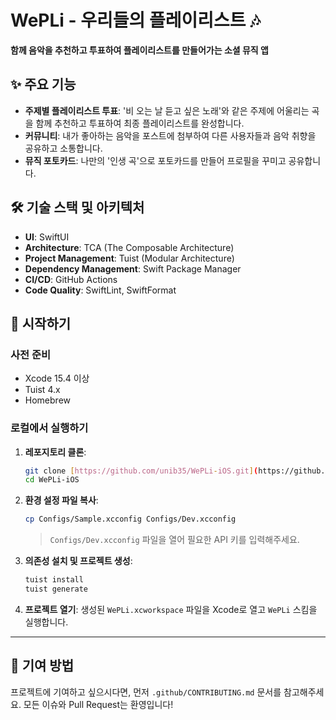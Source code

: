 # WePLi - 우리들의 플레이리스트 🎶

**함께 음악을 추천하고 투표하여 플레이리스트를 만들어가는 소셜 뮤직 앱**

## ✨ 주요 기능

-   **주제별 플레이리스트 투표**: '비 오는 날 듣고 싶은 노래'와 같은 주제에 어울리는 곡을 함께 추천하고 투표하여 최종 플레이리스트를 완성합니다.
-   **커뮤니티**: 내가 좋아하는 음악을 포스트에 첨부하여 다른 사용자들과 음악 취향을 공유하고 소통합니다.
-   **뮤직 포토카드**: 나만의 '인생 곡'으로 포토카드를 만들어 프로필을 꾸미고 공유합니다.

## 🛠️ 기술 스택 및 아키텍처

-   **UI**: SwiftUI
-   **Architecture**: TCA (The Composable Architecture)
-   **Project Management**: Tuist (Modular Architecture)
-   **Dependency Management**: Swift Package Manager
-   **CI/CD**: GitHub Actions
-   **Code Quality**: SwiftLint, SwiftFormat

## 🚀 시작하기

### 사전 준비

-   Xcode 15.4 이상
-   Tuist 4.x
-   Homebrew

### 로컬에서 실행하기

1.  **레포지토리 클론**:
    ```bash
    git clone [https://github.com/unib35/WePLi-iOS.git](https://github.com/unib35/WePLi-iOS.git)
    cd WePLi-iOS
    ```

2.  **환경 설정 파일 복사**:
    ```bash
    cp Configs/Sample.xcconfig Configs/Dev.xcconfig
    ```
    > `Configs/Dev.xcconfig` 파일을 열어 필요한 API 키를 입력해주세요.

3.  **의존성 설치 및 프로젝트 생성**:
    ```bash
    tuist install
    tuist generate
    ```

4.  **프로젝트 열기**:
    생성된 `WePLi.xcworkspace` 파일을 Xcode로 열고 `WePLi` 스킴을 실행합니다.

---

## 🤝 기여 방법

프로젝트에 기여하고 싶으시다면, 먼저 `.github/CONTRIBUTING.md` 문서를 참고해주세요. 모든 이슈와 Pull Request는 환영입니다!